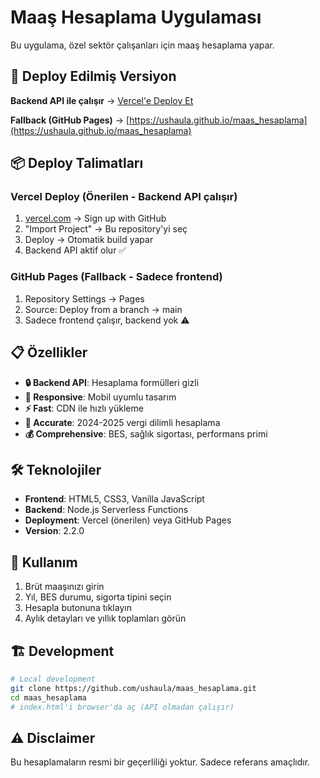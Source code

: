 # Maaş Hesaplama Uygulaması

Bu uygulama, özel sektör çalışanları için maaş hesaplama yapar.

## 🚀 Deploy Edilmiş Versiyon
**Backend API ile çalışır** → [Vercel'e Deploy Et](https://vercel.com/import/project?template=https://github.com/ushaula/maas_hesaplama)

**Fallback (GitHub Pages)** → [https://ushaula.github.io/maas_hesaplama](https://ushaula.github.io/maas_hesaplama)

## 📦 Deploy Talimatları

### Vercel Deploy (Önerilen - Backend API çalışır)
1. [vercel.com](https://vercel.com) → Sign up with GitHub
2. "Import Project" → Bu repository'yi seç
3. Deploy → Otomatik build yapar
4. Backend API aktif olur ✅

### GitHub Pages (Fallback - Sadece frontend)
1. Repository Settings → Pages
2. Source: Deploy from a branch → main
3. Sadece frontend çalışır, backend yok ⚠️

## 📋 Özellikler  
- **🔒 Backend API**: Hesaplama formülleri gizli
- **📱 Responsive**: Mobil uyumlu tasarım
- **⚡ Fast**: CDN ile hızlı yükleme
- **🎯 Accurate**: 2024-2025 vergi dilimli hesaplama
- **💰 Comprehensive**: BES, sağlık sigortası, performans primi

## 🛠️ Teknolojiler
- **Frontend**: HTML5, CSS3, Vanilla JavaScript
- **Backend**: Node.js Serverless Functions
- **Deployment**: Vercel (önerilen) veya GitHub Pages
- **Version**: 2.2.0

## 📱 Kullanım
1. Brüt maaşınızı girin
2. Yıl, BES durumu, sigorta tipini seçin  
3. Hesapla butonuna tıklayın
4. Aylık detayları ve yıllık toplamları görün

## 🏗️ Development
```bash
# Local development
git clone https://github.com/ushaula/maas_hesaplama.git
cd maas_hesaplama
# index.html'i browser'da aç (API olmadan çalışır)
```

## ⚠️ Disclaimer
Bu hesaplamaların resmi bir geçerliliği yoktur. Sadece referans amaçlıdır.